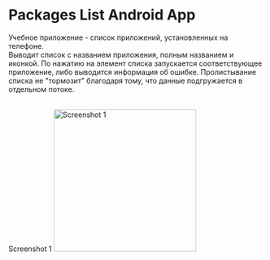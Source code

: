 # Packages List Android App
Учебное приложение - список приложений, установленных на телефоне.
<br>
Выводит список с названием приложения, полным названием и иконкой. 
По нажатию на элемент списка запускается соответствующее приложение, либо выводится информация об ошибке.
Пролистывание списка не "тормозит" благодаря тому, что данные подгружается в отдельном потоке.

<br>
Screenshot 1

<img src="https://cloud.githubusercontent.com/assets/26003155/25906829/635768ce-35ae-11e7-9a2c-44e73a52e10b.png" alt="Screenshot 1" width="280" />
